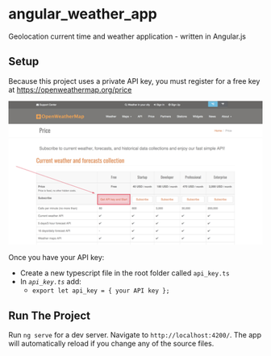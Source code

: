 # angular_weather_app
Geolocation current time and weather application - written in Angular.js

## Setup

Because this project uses a private API key, you must register for a free key at https://openweathermap.org/price

![OpenWeatherMap](/README_images/screenshot1.png)

Once you have your API key:

- Create a new typescript file in the root folder called ```api_key.ts```
- In *```api_key.ts```* add:
  - ```export let api_key = { your API key };```

## Run The Project

Run `ng serve` for a dev server. Navigate to `http://localhost:4200/`. The app will automatically reload if you change any of the source files.


